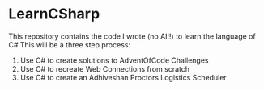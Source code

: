 # LearnCSharp

This repository contains the code I wrote (no AI!!) to learn the language of C#
This will be a three step process:
1) Use C# to create solutions to AdventOfCode Challenges
2) Use C# to recreate Web Connections from scratch
3) Use C# to create an Adhiveshan Proctors Logistics Scheduler